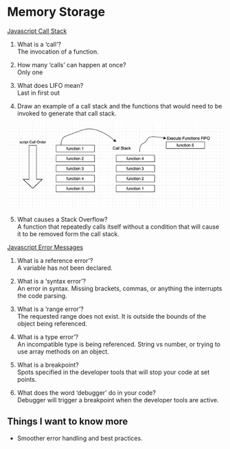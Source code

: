 # Memory Storage

[Javascript Call Stack](https://www.freecodecamp.org/news/understanding-the-javascript-call-stack-861e41ae61d4/)

1. What is a ‘call’?\
   The invocation of a function.

2. How many ‘calls’ can happen at once?\
   Only one

3. What does LIFO mean?\
   Last in first out

4. Draw an example of a call stack and the functions that would need to be invoked to generate that call stack.

![Image of stack diagram](/stackDiagram.png)

5. What causes a Stack Overflow?\
   A function that repeatedly calls itself without a condition that will cause it to be removed form the call stack.

[Javascript Error Messages](https://codeburst.io/javascript-error-messages-debugging-d23f84f0ae7c)

1. What is a reference error’?\
   A variable has not been declared.

2. What is a ‘syntax error’?\
   An error in syntax. Missing brackets, commas, or anything the interrupts the code parsing.

3. What is a ‘range error’?\
   The requested range does not exist. It is outside the bounds of the object being referenced.

4. What is a type error’?\
   An incompatible type is being referenced. String vs number, or trying to use array methods on an object.

5. What is a breakpoint?\
   Spots specified in the developer tools that will stop your code at set points.

6. What does the word ‘debugger’ do in your code?\
   Debugger will trigger a breakpoint when the developer tools are active.

## Things I want to know more

- Smoother error handling and best practices.
